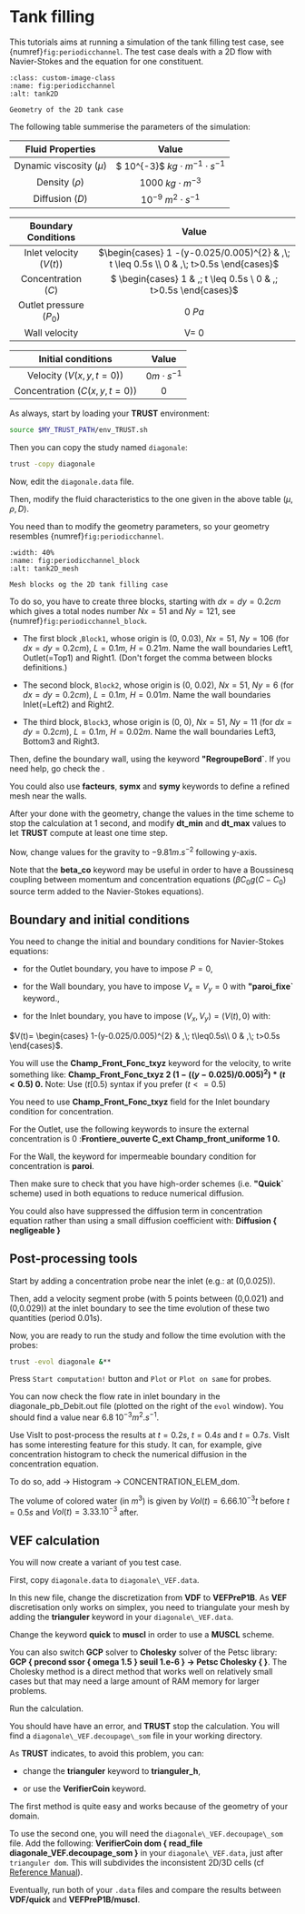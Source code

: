 # Tank filling 

This tutorials aims at running a simulation of the tank filling test case, see {numref}`fig:periodicchannel`.
The test case deals with a 2D flow with Navier-Stokes and the equation for one constituent.

```{figure} FIGURES/tank2D.png
:class: custom-image-class
:name: fig:periodicchannel
:alt: tank2D

Geometry of the 2D tank case
```

The following table summerise the parameters of the simulation:

| **Fluid Properties** | **Value** |
|:---------------:|:---------------:|
| Dynamic viscosity ($\mu$) | $ 10^{-3}$ $kg \cdot m^{-1} \cdot s^{-1}$ |
| Density ($\rho$) | $1000$ $kg \cdot m^{-3}$ |
| Diffusion ($D$) | $10^{-9}$ $m^{2}\cdot s^{-1}$| 

| **Boundary Conditions** | **Value** |
|:---------------:|:---------------:|
| Inlet velocity ($V(t)$) | $\begin{cases} 1 -(y-0.025/0.005)^{2} & ,\; t \leq 0.5s \\ 0 & ,\; t>0.5s \end{cases}$ | 
| Concentration ($C$) | $ \begin{cases} 1 & ,\; t \leq 0.5s \\ 0 & ,\; t>0.5s \end{cases}$|
| Outlet pressure ($P_0$) | $0$ $Pa$ |
| Wall velocity | V= 0 |

| **Initial conditions** | **Value** |
|:---------------:|:---------------:|
| Velocity ($V(x,y,t=0)$)| $0 m \cdot s^{-1}$|
| Concentration ($C(x,y,t=0)$) | 0 |


As always, start by loading your **TRUST** environment:

```bash
source $MY_TRUST_PATH/env_TRUST.sh
```

Then you can copy the study named `diagonale`:
```bash
trust -copy diagonale
```

Now, edit the `diagonale.data` file.

Then, modify the fluid characteristics to the one given in the above table ($\mu, \rho, D$).

You need than to modify the geometry parameters, so your geometry resembles {numref}`fig:periodicchannel`.

```{figure} FIGURES/tank2D_2.png
:width: 40%
:name: fig:periodicchannel_block
:alt: tank2D_mesh

Mesh blocks og the 2D tank filling case
```

To do so, you have to create three blocks, starting with $dx=dy=0.2cm$ which gives a total nodes number $Nx=51$ and $Ny=121$, see {numref}`fig:periodicchannel_block`.

- The first block ,`Block1`, whose origin is (0, 0.03), $Nx=51$, $Ny=106$ (for $dx=dy=0.2cm$), $L=0.1 m$, $H=0.21 m$. Name the wall boundaries Left1, Outlet(=Top1) and Right1. (Don't forget the comma between blocks definitions.)

- The second block, `Block2`, whose origin is (0, 0.02), $Nx=51$, $Ny=6$ (for $dx=dy=0.2cm$), $L=0.1 m$, $H=0.01 m$. Name the wall boundaries Inlet(=Left2) and Right2.

- The third block, `Block3`, whose origin is (0, 0), $Nx=51$, $Ny=11$ (for $dx=dy=0.2cm$), $L=0.1 m$, $H=0.02 m$. Name the wall boundaries Left3, Bottom3 and Right3.

Then, define the boundary wall, using the keyword **"RegroupeBord`**. If you need help, go check the [](../user_guide/reference/index.rst).

You could also use **facteurs**, **symx** and **symy** keywords to define a refined mesh near the walls.

After your done with the geometry, change the values in the time scheme to stop the calculation at 1 second, and modify **dt\_min** and **dt\_max** values to let **TRUST** compute at least one time step.

Now, change values for the gravity to $-9.81 m.s^{-2}$ following y-axis. 

Note that the **beta\_co** keyword may be useful in order to have a Boussinesq coupling between momentum and concentration equations ($\beta C_0 g(C-C_0$) source term added to the Navier-Stokes equations).

## Boundary and initial conditions

You need to change the initial and boundary conditions for Navier-Stokes equations:

- for the Outlet boundary, you have to impose $P=0$,

- for the Wall boundary, you have to impose $V_x=V_y=0$ with **"paroi\_fixe`** keyword.,

- for the Inlet boundary, you have to impose $(V_{x},V_{y})=(V(t),0)$ with:

$V(t)= \begin{cases}
            1-(y-0.025/0.005)^{2} & ,\; t\leq0.5s\\
            0 & ,\; t>0.5s
            \end{cases}$.

You will use the **Champ\_Front\_Fonc\_txyz** keyword for the velocity, to write something like: **Champ\_Front\_Fonc\_txyz $2$ $(1-((y-0.025)/0.005)^2)*(t<0.5)$ $0.$**
Note: Use ($t[0.5)$ syntax if you prefer ($t<=0.5$)

You need to use **Champ\_Front\_Fonc\_txyz** field for the Inlet boundary condition for concentration.

For the Outlet, use the following keywords to insure the external concentration is 0 :**Frontiere\_ouverte C\_ext Champ\_front\_uniforme 1 0.**

For the Wall, the keyword for impermeable boundary condition for concentration is **paroi**.

Then make sure to check that you have high-order schemes (i.e. **"Quick`** scheme) used in both equations to reduce numerical diffusion.

You could also have suppressed the diffusion term in concentration equation rather than using a small diffusion coefficient with: **Diffusion { negligeable }**

## Post-processing tools

Start by adding a concentration probe near the inlet (e.g.: at (0,0.025)).

Then, add a velocity segment probe (with 5 points between (0,0.021) and (0,0.029)) at the inlet boundary to see the time evolution of these two quantities (period 0.01s).

Now, you are ready to run the study and follow the time evolution with the probes:
```bash
trust -evol diagonale &**
```

Press `Start computation!` button and `Plot` or `Plot on same` for probes.

You can now check the flow rate in inlet boundary in the diagonale\_pb\_Debit.out file (plotted on the right of the `evol` window). You should find a value near $6.8 \; 10^{-3} m^2.s^{-1}$.

Use VisIt to post-process the results at $t=0.2s$, $t=0.4s$ and $t=0.7s$. VisIt has some interesting feature for this study. It can, for example, give concentration histogram to check the numerical diffusion in the concentration equation. 

To do so, add $\rightarrow$ Histogram $\rightarrow$ CONCENTRATION\_ELEM\_dom.

The volume of colored water (in $m^3$) is given by $Vol(t)= 6.66.10^{-3} t$ before $t=0.5s$ and $Vol(t)=3.33.10^{-3}$ after.

## VEF calculation
You will now create a variant of you test case. 

First, copy `diagonale.data` to `diagonale\_VEF.data`.

In this new file, change the discretization from **VDF** to **VEFPreP1B**. As **VEF** discretisation only works on simplex, you need to triangulate your mesh by adding the **trianguler** keyword in your `diagonale\_VEF.data`.

Change the keyword **quick** to **muscl** in order to use a **MUSCL** scheme.

You can also switch **GCP** solver to **Cholesky** solver of the Petsc library: **GCP { precond ssor { omega 1.5 } seuil 1.e-6 } $\rightarrow$ Petsc Cholesky { }**. 
The Cholesky method is a direct method that works well on relatively small cases but that may need a large amount of RAM memory for larger problems.

Run the calculation. 

You should have have an error, and **TRUST** stop the calculation. You will find a `diagonale\_VEF.decoupage\_som` file in your working directory.

As **TRUST** indicates, to avoid this problem, you can:

- change the **trianguler** keyword to **trianguler\_h**,

- or use the **VerifierCoin** keyword. 

The first method is quite easy and works because of the geometry of your domain. 

To use the second one, you will need the `diagonale\_VEF.decoupage\_som` file. Add the following: **VerifierCoin dom { read\_file diagonale\_VEF.decoupage\_som }** in your `diagonale\_VEF.data`, just after `trianguler dom`. This will subdivides the inconsistent 2D/3D cells (cf [Reference Manual](../../_srcs_processed/user_guide/reference/index.rst)).

Eventually, run both of your `.data` files and compare the results between **VDF/quick** and **VEFPreP1B/muscl**.